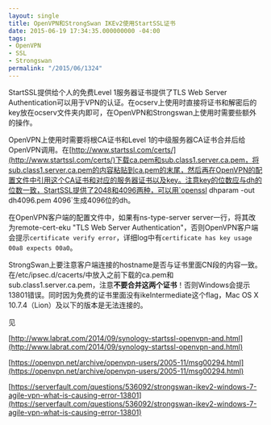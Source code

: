 ```yaml
---
layout: single
title: OpenVPN和StrongSwan IKEv2使用StartSSL证书
date: 2015-06-19 17:34:35.000000000 -04:00
tags:
- OpenVPN
- SSL
- Strongswan
permalink: "/2015/06/1324"
---
```

StartSSL提供给个人的免费Level 1服务器证书提供了TLS Web Server Authentication可以用于VPN的认证。在ocserv上使用时直接将证书和解密后的key放在ocserv文件夹内即可，在OpenVPN和Strongswan上使用时需要些额外的操作。

OpenVPN上使用时需要将根CA证书和Level 1的中级服务器CA证书合并后给OpenVPN调用。在[http://www.startssl.com/certs/](http://www.startssl.com/certs/)下载ca.pem和sub.class1.server.ca.pem，将sub.class1.server.ca.pem的内容粘贴到ca.pem的末尾，然后再在OpenVPN的配置文件中引用这个CA证书和对应的服务器证书以及key。注意key的位数应与dh的位数一致，StartSSL提供了2048和4096两种，可以用`openssl dhparam -out dh4096.pem 4096`生成4096位的dh。

在OpenVPN客户端的配置文件中，如果有ns-type-server server一行，将其改为remote-cert-eku "TLS Web Server Authentication"，否则OpenVPN客户端会提示`certificate verify error`，详细log中有`certificate has key usage 00a8 expects 00a0`。

StrongSwan上要注意客户端连接的hostname是否与证书里面CN段的内容一致。在/etc/ipsec.d/cacerts/中放入之前下载的ca.pem和sub.class1.server.ca.pem，注意**不要合并这两个证书**！否则Windows会提示13801错误。同时因为免费的证书里面没有ikeIntermediate这个flag，Mac OS X 10.7.4（Lion）及以下的版本是无法连接的。

见

[http://www.labrat.com/2014/09/synology-startssl-openvpn-and.html](http://www.labrat.com/2014/09/synology-startssl-openvpn-and.html)

[https://openvpn.net/archive/openvpn-users/2005-11/msg00294.html](https://openvpn.net/archive/openvpn-users/2005-11/msg00294.html)

[https://serverfault.com/questions/536092/strongswan-ikev2-windows-7-agile-vpn-what-is-causing-error-13801](https://serverfault.com/questions/536092/strongswan-ikev2-windows-7-agile-vpn-what-is-causing-error-13801)